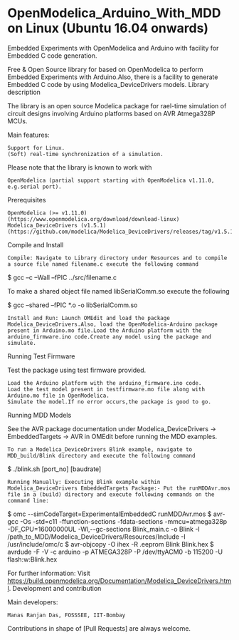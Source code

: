 # OpenModelica_Arduino_With_MDD on Linux (Ubuntu 16.04 onwards)
Embedded Experiments with OpenModelica and Arduino with facility for Embedded C code generation.

Free & Open Source library for based on OpenModelica to perform Embedded Experiments with Arduino.Also, there is a facility to  generate Embedded C code by using Modelica_DeviceDrivers models.
Library description

The library is an open source Modelica package for rael-time simulation of circuit designs involving Arduino platforms based on AVR Atmega328P MCUs.

Main features:

    Support for Linux.
    (Soft) real-time synchronization of a simulation.

Please note that the library is known to work with

    OpenModelica (partial support starting with OpenModelica v1.11.0, e.g.serial port).

Prerequisites

    OpenModelica (>= v1.11.0) (https://www.openmodelica.org/download/download-linux)
    Modelica_DeviceDrivers (v1.5.1) (https://github.com/modelica/Modelica_DeviceDrivers/releases/tag/v1.5.1)

Compile and Install

    Compile: Navigate to Library directory under Resources and to compile a source file named filename.c execute the following command

$ gcc –c –Wall –fPIC ../src/filename.c

To make a shared object file named libSerialComm.so execute the following

$ gcc –shared –fPIC *.o -o libSerialComm.so

    Install and Run: Launch OMEdit and load the package Modelica_DeviceDrivers.Also, load the OpenModelica-Arduino package present in Arduino.mo file.Load the Arduino platform with the arduino_firmware.ino code.Create any model using the package and simulate.

Running Test Firmware

Test the package using test firmware provided.

    Load the Arduino platform with the arduino_firmware.ino code.
    Load the test model present in testfirmware.mo file along with Arduino.mo file in OpenModelica.
    Simulate the model.If no error occurs,the package is good to go.

Running MDD Models

See the AVR package documentation under Modelica_DeviceDrivers -> EmbeddedTargets -> AVR in OMEdit before running the MDD examples.

    To run a Modelica_DeviceDrivers Blink example, navigate to MDD_build/Blink directory and execute the following command

$ ./blink.sh [port_no] [baudrate]

    Running Manually: Executing Blink example within Modelica_DeviceDrivers EmbeddedTargets Package:- Put the runMDDAvr.mos file in a (build) directory and execute following commands on the command line:

$ omc --simCodeTarget=ExperimentalEmbeddedC runMDDAvr.mos
$ avr-gcc -Os -std=c11 -ffunction-sections -fdata-sections -mmcu=atmega328p -DF_CPU=16000000UL -Wl,--gc-sections Blink_main.c -o Blink -I /path_to_MDD/Modelica_DeviceDrivers/Resources/Include -I /usr/include/omc/c
$ avr-objcopy -O ihex -R .eeprom Blink Blink.hex
$ avrdude -F -V -c arduino -p ATMEGA328P -P /dev/ttyACM0 -b 115200 -U flash:w:Blink.hex

For further information: Visit https://build.openmodelica.org/Documentation/Modelica_DeviceDrivers.html.
Development and contribution

Main developers:

    Manas Ranjan Das, FOSSSEE, IIT-Bombay

Contributions in shape of [Pull Requests] are always welcome.


